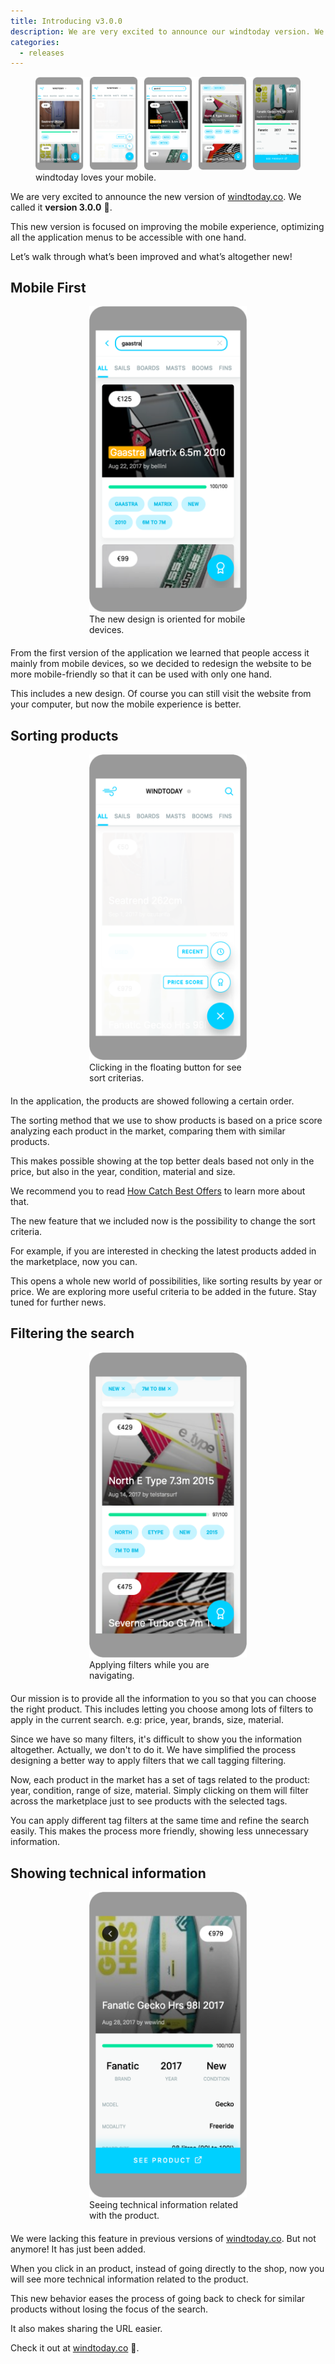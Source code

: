```yaml
---
title: Introducing v3.0.0
description: We are very excited to announce our windtoday version. We called it v3 🎉.
categories:
  - releases
---
```


<figure>
  <img src="/images/posts/windtoday-v3.png">
  <figcaption>windtoday loves your mobile.</figcaption>
</figure>

We are very excited to announce the new version of [windtoday.co](https://windtoday.co). We called it **version 3.0.0** 🎉.

This new version is focused on improving the mobile experience, optimizing all the application menus to be accessible with one hand.

Let’s walk through what’s been improved and what’s altogether new!

## Mobile First

<figure style="width:50%; margin: 0 auto 20px auto;">
  <img src="/images/posts/windtoday-v3-1.png">
  <figcaption>The new design is oriented for mobile devices.</figcaption>
</figure>

From the first version of the application we learned that people access it mainly from mobile devices, so we decided to redesign the website to be more mobile-friendly so that it can be used with only one hand.

This includes a new design. Of course you can still visit the website from your computer, but now the mobile experience is better.

## Sorting products

<figure style="width:50%; margin: 0 auto 20px auto;">
  <img src="/images/posts/windtoday-v3-2.png">
  <figcaption>Clicking in the floating button for see sort criterias.</figcaption>
</figure>

In the application, the products are showed following a certain order.

The sorting method that we use to show products is based on a price score analyzing each product in the market, comparing them with similar products.

This makes possible showing at the top better deals based not only in the price, but also in the year, condition, material and size.

We recommend you to read [How Catch Best Offers](https://blog.windtoday.co/how-catch-best-offers) to learn more about that.

The new feature that we included now is the possibility to change the sort criteria.

For example, if you are interested in checking the latest products added in the marketplace, now you can.

This opens a whole new world of possibilities, like sorting results by year or price. We are exploring more useful criteria to be added in the future. Stay tuned for further news.

## Filtering the search

<figure style="width:50%; margin: 0 auto 20px auto;">
  <img src="/images/posts/windtoday-v3-3.png">
  <figcaption>Applying filters while you are navigating.</figcaption>
</figure>

Our mission is to provide all the information to you so that you can choose the right product. This includes letting you choose among lots of filters to apply in the current search. e.g: price, year, brands, size, material.

Since we have so many filters, it's difficult to show you the information altogether. Actually, we don't to do it. We have simplified the process designing a better way to apply filters that we call tagging filtering.

Now, each product in the market has a set of tags related to the product: year, condition, range of size, material. Simply clicking on them will filter across the marketplace just to see products with the selected tags.

You can apply different tag filters at the same time and refine the search easily. This makes the process more friendly, showing less unnecessary information.

## Showing technical information

<figure style="width:50%; margin: 0 auto 20px auto;">
  <img src="/images/posts/windtoday-v3-4.png">
  <figcaption>Seeing technical information related with the product.</figcaption>
</figure>

We were lacking this feature in previous versions of [windtoday.co](https://windtoday.co). But not anymore! It has just been added.

When you click in an product, instead of going directly to the shop, now you will see more technical information related to the product.

This new behavior eases the process of going back to check for similar products without losing the focus of the search.

It also makes sharing the URL easier.

Check it out at [windtoday.co](https://windtoday.co) 💨.
